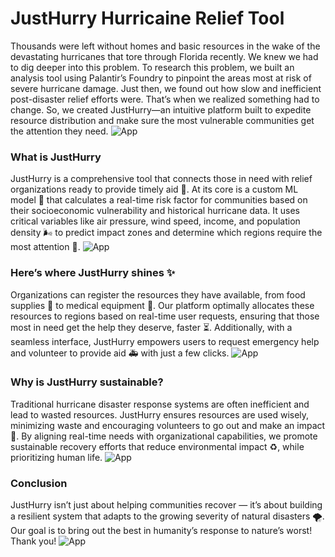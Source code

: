 # JustHurry Hurricaine Relief Tool
Thousands were left without homes and basic resources in the wake of the devastating hurricanes that tore through Florida recently. We knew we had to dig deeper into this problem. To research this problem, we built an analysis tool using Palantir’s Foundry to pinpoint the areas most at risk of severe hurricane damage. Just then, we found out how slow and inefficient post-disaster relief efforts were. That’s when we realized something had to change. So, we created JustHurry—an intuitive platform built to expedite resource distribution and make sure the most vulnerable communities get the attention they need.
![App](./assets/image1.png)
### What is JustHurry
JustHurry is a comprehensive tool that connects those in need with relief organizations ready to provide timely aid 🤝. At its core is a custom ML model 🤖 that calculates a real-time risk factor for communities based on their socioeconomic vulnerability and historical hurricane data. It uses critical variables like air pressure, wind speed, income, and population density  🌬️ to predict impact zones and determine which regions require the most attention 🚨.
![App](./assets/image2.png)

### Here’s where JustHurry shines ✨
Organizations can register the resources they have available, from food supplies 🥫 to medical equipment 🏥. Our platform optimally allocates these resources to regions based on real-time user requests, ensuring that those most in need get the help they deserve, faster ⏳. Additionally, with a seamless interface, JustHurry empowers users to request emergency help and volunteer to provide aid 🚑 with just a few clicks.
![App](./assets/image3.png)

### Why is JustHurry sustainable?
Traditional hurricane disaster response systems are often inefficient and lead to wasted resources. JustHurry ensures resources are used wisely, minimizing waste and encouraging volunteers to go out and make an impact 🌟. By aligning real-time needs with organizational capabilities, we promote sustainable recovery efforts that reduce environmental impact ♻️, while prioritizing human life.
![App](./assets/image4.png)
### Conclusion
JustHurry isn’t just about helping communities recover — it’s about building a resilient system that adapts to the growing severity of natural disasters 🌪️. Our goal is to bring out the best in humanity’s response to nature’s worst! Thank you!
![App](./assets/image5.png)





